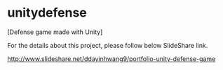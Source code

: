 # unitydefense
[Defense game made with Unity]

For the details about this project, please follow below SlideShare link.

http://www.slideshare.net/ddayinhwang9/portfolio-unity-defense-game
